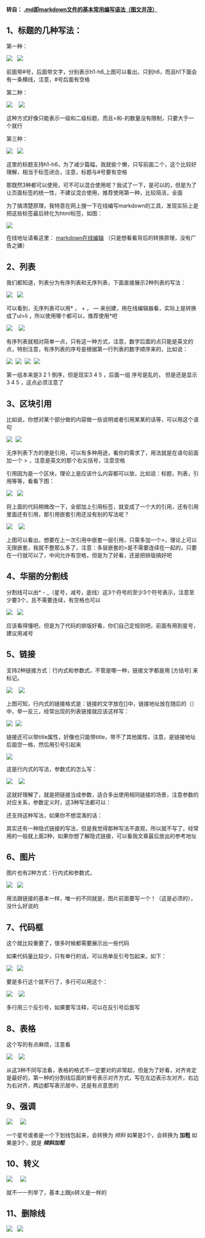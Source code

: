 #### 转自： [.md即markdown文件的基本常用编写语法（图文并茂）](https://www.cnblogs.com/liugang-vip/p/6337580.html)

## 1、标题的几种写法：

第一种：

![](https://images2015.cnblogs.com/blog/600165/201701/600165-20170121165256359-1045755089.png)   ![](https://images2015.cnblogs.com/blog/600165/201701/600165-20170121165419890-1445220158.png)

前面带#号，后面带文字，分别表示h1-h6,上图可以看出，只到h6，而且h1下面会有一条横线，注意，#号后面有空格

第二种：

![](https://images2015.cnblogs.com/blog/600165/201701/600165-20170121165937218-1530465248.png)    ![](https://images2015.cnblogs.com/blog/600165/201701/600165-20170121165947968-314903197.png)

这种方式好像只能表示一级和二级标题，而且=和-的数量没有限制，只要大于一个就行

第三种：

![](https://images2015.cnblogs.com/blog/600165/201701/600165-20170121170247156-1219352477.png)   ![](https://images2015.cnblogs.com/blog/600165/201701/600165-20170121170255531-442290753.png)

这里的标题支持h1-h6，为了减少篇幅，我就偷个懒，只写前面二个，这个比较好理解，相当于标签闭合，注意，标题与#号要有空格

那既然3种都可以使用，可不可以混合使用呢？我试了一下，是可以的，但是为了让页面标签的统一性，不建议混合使用，推荐使用第一种，比较简洁，全面

为了搞清楚原理，我特意在网上搜一下在线编写markdown的工具，发现实际上是把这些标签最后转化为html标签，如图：

![](https://images2015.cnblogs.com/blog/600165/201701/600165-20170121172350078-1462814017.png)

在线地址请看这里： [markdown在线编辑](http://tool.oschina.net/markdown/) （只是想看看背后的转换原理，没有广告之嫌）

## 2、列表

我们都知道，列表分为有序列表和无序列表，下面直接展示2种列表的写法：

![](https://images2015.cnblogs.com/blog/600165/201701/600165-20170121171909093-661987876.png)   ![](https://images2015.cnblogs.com/blog/600165/201701/600165-20170121171919343-1747027523.png)

可以看到，无序列表可以用* ， + ， — 来创建，用在线编辑器看，实际上是转换成了ul>li ，所以使用哪个都可以，推荐使用*吧

![](https://images2015.cnblogs.com/blog/600165/201701/600165-20170121173226140-1875382054.png)    ![](https://images2015.cnblogs.com/blog/600165/201701/600165-20170121173239421-1080651187.png)

有序列表就相对简单一点，只有这一种方式，注意，数字后面的点只能是英文的点，特别注意，有序列表的序号是根据第一行列表的数字顺序来的，比如说：

![](https://images2015.cnblogs.com/blog/600165/201701/600165-20170121175940718-1084956249.png)  ![](https://images2015.cnblogs.com/blog/600165/201701/600165-20170121175948687-1987133124.png)  ![](https://images2015.cnblogs.com/blog/600165/201701/600165-20170121175958281-1526944139.png)  ![](https://images2015.cnblogs.com/blog/600165/201701/600165-20170121180005984-1893005909.png)

第一组本来是3 2 1 倒序，但是现实3 4 5 ，后面一组 序号是乱的， 但是还是显示 3 4 5 ，这点必须注意了

## 3、区块引用

比如说，你想对某个部分做的内容做一些说明或者引用某某的话等，可以用这个语句

![](https://images2015.cnblogs.com/blog/600165/201701/600165-20170121174024531-1893848795.png)  ![](https://images2015.cnblogs.com/blog/600165/201701/600165-20170121174034406-909064775.png)

无序列表下方的便是引用，可以有多种用途，看你的需求了，用法就是在语句前面加一个 > ，注意是英文的那个右尖括号，注意空格

引用因为是一个区块，理论上是应该什么内容都可以放，比如说：标题，列表，引用等等，看看下图：

![](https://images2015.cnblogs.com/blog/600165/201701/600165-20170121174722343-1828411427.png)   ![](https://images2015.cnblogs.com/blog/600165/201701/600165-20170121174734109-810075211.png)

将上面的代码稍微改一下，全部加上引用标签，就变成了一个大的引用，还有引用里面还有引用，那引用嵌套引用还没有别的写法呢？

![](https://images2015.cnblogs.com/blog/600165/201701/600165-20170121175159984-1386789693.png)    ![](https://images2015.cnblogs.com/blog/600165/201701/600165-20170121175207031-1980491226.png)

上图可以看出，想要在上一次引用中嵌套一层引用，只需多加一个>，理论上可以无限嵌套，我就不整那么多了，注意：多层嵌套的>是不需要连续在一起的，只要在一行就可以了，中间允许有空格，但是为了好看，还是把排版搞好吧

## 4、华丽的分割线

分割线可以由* - _（星号，减号，底线）这3个符号的至少3个符号表示，注意至少要3个，且不需要连续，有空格也可以

![](https://images2015.cnblogs.com/blog/600165/201701/600165-20170121180722171-1035491697.png)   ![](https://images2015.cnblogs.com/blog/600165/201701/600165-20170121180731562-316920662.png)

应该看得懂吧，但是为了代码的排版好看，你们自己定规则吧，前面有用到星号，建议用减号

## 5、链接

支持2种链接方式：行内式和参数式，不管是哪一种，链接文字都是用 [方括号] 来标记。

![](https://images2015.cnblogs.com/blog/600165/201701/600165-20170121181659734-1035365203.png)    ![](https://images2015.cnblogs.com/blog/600165/201701/600165-20170121181708390-1994007685.png)

上图可知，行内式的链接格式是：链接的文字放在[]中，链接地址放在随后的（）中，举一反三，经常出现的列表链接就应该这样写：

![](https://images2015.cnblogs.com/blog/600165/201701/600165-20170121182158531-1522139664.png)  ![](https://images2015.cnblogs.com/blog/600165/201701/600165-20170121182206671-1837073264.png)

链接还可以带title属性，好像也只能带title，带不了其他属性，注意，是链接地址后面空一格，然后用引号引起来

![](https://images2015.cnblogs.com/blog/600165/201701/600165-20170121182852468-1462512454.png)

这是行内式的写法，参数式的怎么写：

![](https://images2015.cnblogs.com/blog/600165/201701/600165-20170121183435890-1350949010.png)    ![](https://images2015.cnblogs.com/blog/600165/201701/600165-20170121183445640-1750855701.png)

这就好理解了，就是把链接当成参数，适合多出使用相同链接的场景，注意参数的对应关系，参数定义时，这3种写法都可以：

[foo]: http://example.com/ "Optional Title Here"

[foo]: http://example.com/ 'Optional Title Here'

[foo]: http://example.com/ (Optional Title Here)

还支持这种写法，如果你不想混淆的话：

[foo]: <http://example.com/> "Optional Title Here"

其实还有一种隐式链接的写法，但是我觉得那种写法不直观，所以就不写了，经常用的一般就上面2种，如果你想了解隐式链接，可以看我文章最后放出的参考地址

## 6、图片

图片也有2种方式：行内式和参数式，

![](https://images2015.cnblogs.com/blog/600165/201701/600165-20170121185054312-549083784.png)   ![](https://images2015.cnblogs.com/blog/600165/201701/600165-20170121185106031-1426410254.png)

用法跟链接的基本一样，唯一的不同就是，图片前面要写一个！（这是必须的），没什么好说的

## 7、代码框

这个就比较重要了，很多时候都需要展示出一些代码

如果代码量比较少，只有单行的话，可以用单反引号包起来，如下：

![](https://images2015.cnblogs.com/blog/600165/201701/600165-20170121190316875-1459932813.png)   ![](https://images2015.cnblogs.com/blog/600165/201701/600165-20170121190325703-1235022505.png)

要是多行这个就不行了，多行可以用这个：

![](https://images2015.cnblogs.com/blog/600165/201701/600165-20170121190613718-1073029883.png)    ![](https://images2015.cnblogs.com/blog/600165/201701/600165-20170121190635656-1896064058.png)

多行用三个反引号，如果要写注释，可以在反引号后面写

## 8、表格

这个写的有点麻烦，注意看

![](https://images2015.cnblogs.com/blog/600165/201701/600165-20170121192302156-105192980.png)    ![](https://images2015.cnblogs.com/blog/600165/201701/600165-20170121192312453-411896732.png)

从这3种不同写法看，表格的格式不一定要对的非常起，但是为了好看，对齐肯定是最好的，第一种的分割线后面的冒号表示对齐方式，写在左边表示左对齐，右边为右对齐，两边都写表示居中，还是有点意思的

## 9、强调

![](https://images2015.cnblogs.com/blog/600165/201701/600165-20170121193336406-237336360.png)     ![](https://images2015.cnblogs.com/blog/600165/201701/600165-20170121193346781-1402792187.png)

一个星号或者是一个下划线包起来，会转换为 *倾斜*
如果是2个，会转换为 **加粗**
如果是3个，就是 ***倾斜加粗***

## 10、转义

![](https://images2015.cnblogs.com/blog/600165/201701/600165-20170121193837156-99120890.png)     ![](https://images2015.cnblogs.com/blog/600165/201701/600165-20170121193847093-1553208687.png)

就不一一列举了，基本上跟js转义是一样的

## 11、删除线

![](https://images2015.cnblogs.com/blog/600165/201701/600165-20170121194131015-499064556.png)   ![](https://images2015.cnblogs.com/blog/600165/201701/600165-20170121194138656-989711852.png)

   